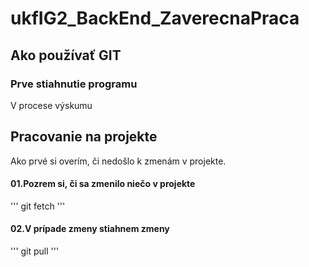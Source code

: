 # ukfIG2_BackEnd_ZaverecnaPraca
## Ako používať GIT

### Prve stiahnutie programu
V procese výskumu

## Pracovanie na projekte
Ako prvé si overím, či nedošlo k zmenám v projekte.
#### 01.Pozrem si, či sa zmenilo niečo v projekte
'''
git fetch
'''
#### 02.V prípade zmeny stiahnem zmeny
'''
git pull
'''

